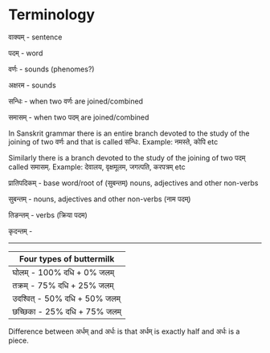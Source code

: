 # Terminology

वाक्यम् - sentence

पदम् - word

वर्णः - sounds (phenomes?)

अक्षरम - sounds

सन्धिः - when two वर्णः are joined/combined 

समासम् - when two पदम् are joined/combined

In Sanskrit grammar there is an entire branch devoted to the study of the joining of two वर्णः and that is called सन्धिः. Example: नमस्ते, कोपि etc

Similarly there is a branch devoted to the study of the joining of two पदम् called समासम्. Example: देवालय, वृक्षमूलम, जगत्पति, करपत्रम् etc

प्रातिपदिकम् - base word/root of (सुबन्तम्) nouns, adjectives and other non-verbs

सुबन्तम् - nouns, adjectives and other non-verbs (नाम पदम्)

तिङन्तम् - verbs (क्रिया पदम)

कृदन्तम् - 


---

| Four types of buttermilk |
| --- |
| घोलम् - 100% दधि + 0% जलम् |
| तक्रम् - 75% दधि + 25% जलम् | 
| उदश्वित् - 50% दधि + 50% जलम्|
| छच्छिका - 25% दधि + 75% जलम्|

Difference between अर्धम् and अर्धः is that अर्धम् is exactly half and अर्धः is a piece.

